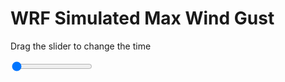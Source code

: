 <h1>WRF Simulated Max Wind Gust</h1>
<p>Drag the slider to change the time</p>

<div class="slidecontainer">
<input oninput='setImage(this)' class="slider" type="range" min="0" max="7" value="0" step="1" />
<img id='img'/>
</div>

<script>
var img = document.getElementById('img');
var img_array = ['/assets/images/wrf/w_wrfout_d01_2020-03-17_12:00:00.png',
'/assets/images/wrf/w_wrfout_d01_2020-03-17_13:00:00.png',
'/assets/images/wrf/w_wrfout_d01_2020-03-17_14:00:00.png',
'/assets/images/wrf/w_wrfout_d01_2020-03-17_15:00:00.png',
'/assets/images/wrf/w_wrfout_d01_2020-03-17_16:00:00.png',
'/assets/images/wrf/w_wrfout_d01_2020-03-17_17:00:00.png',
'/assets/images/wrf/w_wrfout_d01_2020-03-17_18:00:00.png',];
function setImage(obj)
{
        var value = obj.value;
        img.src = img_array[value];

}
</script>
